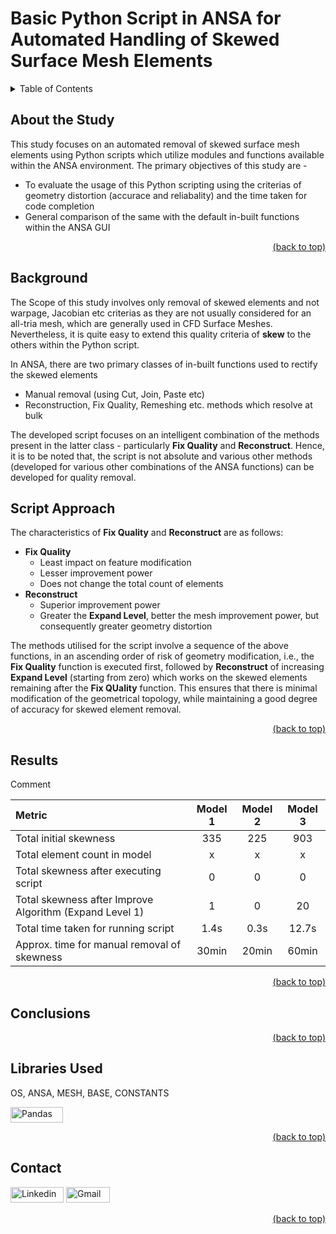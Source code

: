 # Basic Python Script in ANSA for Automated Handling of Skewed Surface Mesh Elements

<details>
<summary>Table of Contents</summary>

1. [About the Study](#about-the-study)
2. [Background](#background)
3. [Script Approach](#script-approach)
4. [Results](#results)
5. [Libraries Used](#libraries-used)
6. [Contact](#contact)
</details>

## About the Study

This study focuses on an automated removal of skewed surface mesh elements using Python scripts which utilize modules and functions available within the ANSA environment. The primary objectives of this study are -
- To evaluate the usage of this Python scripting using the criterias of geometry distortion (accurace and reliabality) and the time taken for code completion
- General comparison of the same with the default in-built functions within the ANSA GUI

<div align = "right">    
  <a href="#global-terrorism-analysis">(back to top)</a>
</div>

## Background
The Scope of this study involves only removal of skewed elements and not warpage, Jacobian etc criterias as they are not usually considered for an all-tria mesh, which are generally used in CFD Surface Meshes. Nevertheless, it is quite easy to extend this quality criteria of **skew** to the others within the Python script.

In ANSA, there are two primary classes of in-built functions used to rectify the skewed elements
- Manual removal (using Cut, Join, Paste etc)
- Reconstruction, Fix Quality, Remeshing etc. methods which resolve at bulk

The developed script focuses on an intelligent combination of the methods present in the latter class - particularly **Fix Quality** and **Reconstruct**. Hence, it is to be noted that, the script is not absolute and various other methods (developed for various other combinations of the ANSA functions) can be developed for quality removal.

## Script Approach
The characteristics of **Fix Quality** and **Reconstruct** are as follows:
- **Fix Quality**
  - Least impact on feature modification
  - Lesser improvement power
  - Does not change the total count of elements
- **Reconstruct**
  - Superior improvement power
  - Greater the **Expand Level**, better the mesh improvement power, but consequently greater geometry distortion

The methods utilised for the script involve a sequence of the above functions, in an ascending order of risk of geometry modification, i.e., the **Fix Quality** function is executed first, followed by **Reconstruct** of increasing **Expand Level** (starting from zero) which works on the skewed elements remaining after the **Fix QUality** function. This ensures that there is minimal modification of the geometrical topology, while maintaining a good degree of accuracy for skewed element removal.

<div align = "right">    
  <a href="#global-terrorism-analysis">(back to top)</a>
</div>

## Results

Comment

| Metric | Model 1 | Model 2 | Model 3 |
| :--- |    :----:   | :----: | :---: |
| Total initial skewness | 335 | 225 | 903 |
| Total element count in model | x | x | x |
| Total skewness after executing script| 0 | 0 | 0 |
| Total skewness after Improve Algorithm (Expand Level 1) | 1 | 0 | 20 |
| Total time taken for running script | 1.4s | 0.3s | 12.7s |
| Approx. time for manual removal of skewness | 30min | 20min | 60min |

<div align = "right">    
  <a href="#global-terrorism-analysis">(back to top)</a>
</div>


## Conclusions



<div align = "right">    
  <a href="#global-terrorism-analysis">(back to top)</a>
</div>

## Libraries Used

OS, ANSA, MESH, BASE, CONSTANTS

<a href="https://pandas.pydata.org/" target="_blank"><img src="https://img.shields.io/badge/Pandas-black?style=flat-square&logo=Pandas&logoColor=white&link=https://pandas.pydata.org" alt="Pandas" width="84" height="25"></a>

<div align = "right">    
  <a href="#global-terrorism-analysis">(back to top)</a>
</div>


## Contact

<a href="https://www.linkedin.com/in/aditya-a-p-507b1b239/" target="_blank"><img src="https://img.shields.io/badge/Linkedin-0078b7?style=flat-square&logo=linkedin&logoColor=white&link=https://www.linkedin.com/" alt="Linkedin" width="85" height="25"></a>
<a href="mailto:apaditya96@gmail.com" target="_blank"><img src="https://img.shields.io/badge/Gmail-red?style=flat-square&logo=Gmail&logoColor=white" alt="Gmail" width="70" height="25"></a>
  
<div align = "right">    
  <a href="#global-terrorism-analysis">(back to top)</a>
</div>


